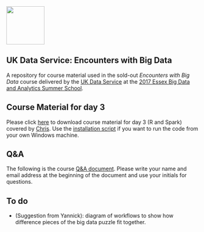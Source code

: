 <img src="http://www.esds.ac.uk/images/ukds_symbol.gif" width="100">

## UK Data Service: Encounters with Big Data
A repository for course material used in the sold-out *Encounters with Big Data* course delivered by the [UK Data Service] at the [2017 Essex Big Data and Analytics Summer School]. 

## Course Material for day 3
Please click [here] to download course material for day 3 (R and Spark) covered by [Chris]. Use the [installation script] if you want to run the code from your own Windows machine.

## Q&A 
The following is the course [Q&A document]. Please write your name and email address at the beginning of the document and use your initials for questions.

[2017 Essex Big Data and Analytics Summer School]: https://www1.essex.ac.uk/iads/documents/2017-programme.pdf#page=9
[UK Data Service]: https://www.ukdataservice.ac.uk/
[here]: https://my.pcloud.com/publink/show?code=XZxlgcZj1VtI76SMNkwIQv8LXvxijTmDNzk
[Q&A document]: https://docs.google.com/document/d/1qk2VpcBSdsCKbeLBdolhQiuyr2P-ru_XtetRyBLQCFU/edit?usp=sharing
[Chris]: mailto:chris.park@protonmail.com
[installation script]: https://github.com/ukdataservice/bdas2017/blob/master/scripts/install.R

## To do
- (Suggestion from Yannick): diagram of workflows to show how difference pieces of the big data puzzle fit together.

